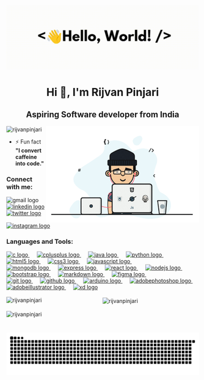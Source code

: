 ![MasterHead](https://github.com/rijvanpinjari/rijvanpinjari/blob/main/GIF/GitHub_Readme_Banner.gif)

<h1 align="center">Hi 👋, I'm Rijvan Pinjari</h1>
<h2 align="center">Aspiring Software developer from India</h2>

<img align="right" alt="Coding" width="400" src="https://github.com/rijvanpinjari/rijvanpinjari/blob/main/GIF/Programmer.gif">


<p align="left"> <img src="https://komarev.com/ghpvc/?username=rijvanpinjari&label=Profile%20views&color=0e75b6&style=flat" alt="rijvanpinjari" /> </p>

- ⚡ Fun fact **"I convert caffeine into code."**

<h3 align="left">Connect with me:</h3>
<div align="left">
  <a mailto:"rijvanpinjari0786@gmail.com" target="_blank">
      <img src="https://img.shields.io/static/v1?message=Gmail&logo=gmail&label=&color=D14836&logoColor=white&labelColor=&style=for-the-badge" height="35" alt="gmail logo"  />
  </a>
  <a href="https://www.linkedin.com/in/rijvanpinjari/" target="_blank">
    <img src="https://img.shields.io/static/v1?message=LinkedIn&logo=linkedin&label=&color=0077B5&logoColor=white&labelColor=&style=for-the-badge" height="35" alt="linkedin logo"  />
  </a>
  <a href="https://twitter.com/rijvanpinjari" target="_blank">
    <img src="https://img.shields.io/static/v1?message=Twitter&logo=twitter&label=&color=1DA1F2&logoColor=white&labelColor=&style=for-the-badge" height="35" alt="twitter logo"  />
  </a>
  <a href="https://www.instagram.com/programmer.ai_/" target="_blank">
    <img src="https://img.shields.io/static/v1?message=Instagram&logo=instagram&label=&color=E4405F&logoColor=white&labelColor=&style=for-the-badge" height="35" alt="instagram logo"  />
  </a>
  
  <!--<img src="https://img.shields.io/static/v1?message=Discord&logo=discord&label=&color=7289DA&logoColor=white&labelColor=&style=for-the-badge" height="35" alt="discord logo"  />-->
</div>

###

<h3 align="left">Languages and Tools:</h3>
<div align="left">
  <a href="https://www.cprogramming.com/" target="_blank" rel="noreferrer">
    <img src="https://skillicons.dev/icons?i=c" height="30" alt="c logo"  />
  </a>
  <img width="15"/>

  <a href="https://cplusplus.com/" target="_blank" rel="noreferrer">
    <img src="https://skillicons.dev/icons?i=cpp" height="30" alt="cplusplus logo"  />
  </a>
  <img width="15"/>

  <a href="https://www.java.com/" target="_blank" rel="noreferrer">
    <img src="https://skillicons.dev/icons?i=java" height="30" alt="java logo"  />
  </a>
  <img width="15"/>

  <a href="https://www.python.org/" target="_blank" rel="noreferrer">
    <img src="https://skillicons.dev/icons?i=py" height="30" alt="python logo"  />
  </a>
  <img width="15"/>
  
  <a href="https://www.w3schools.com/html/" target="_blank" rel="noreferrer">
    <img src="https://skillicons.dev/icons?i=html" height="30" alt="html5 logo"  />
  </a>
  <img width="15"/>

  <a href="https://www.w3schools.com/css/" target="_blank" rel="noreferrer">
    <img src="https://skillicons.dev/icons?i=css" height="30" alt="css3 logo"  />
  </a>
  <img width="15"/>

  <a href="https://www.w3schools.com/js/" target="_blank" rel="noreferrer">
    <img src="https://skillicons.dev/icons?i=js" height="30" alt="javascript logo"  />
  </a>
  <img width="15"/>

  <br>

  <a href="https://www.mongodb.com/" target="_blank" rel="noreferrer">
    <img src="https://skillicons.dev/icons?i=mongodb" height="30" alt="mongodb logo"  />
  </a>
  <img width="15"/>

  <a href="https://expressjs.com/" target="_blank" rel="noreferrer">
    <img src="https://skillicons.dev/icons?i=express" height="30" alt="express logo"  />
  </a>
  <img width="15"/>

  <a href="https://reactjs.org/" target="_blank" rel="noreferrer">
    <img src="https://skillicons.dev/icons?i=react" height="30" alt="react logo"  />
  </a>
  <img width="15"/>

  <a href="https://nodejs.org/" target="_blank" rel="noreferrer">
    <img src="https://skillicons.dev/icons?i=nodejs" height="30" alt="nodejs logo"  />
  </a>
  <img width="15"/>
  
  <a href="https://getbootstrap.com/" target="_blank" rel="noreferrer">
    <img src="https://skillicons.dev/icons?i=bootstrap" height="30" alt="bootstrap logo"  />
  </a>
  <img width="15"/>

  <a href="https://www.markdownguide.org/" target="_blank" rel="noreferrer">
    <img src="https://skillicons.dev/icons?i=md" height="30" alt="markdown logo"  />
  </a>
  <img width="15"/>

  <a href="https://figma.com/" target="_blank" rel="noreferrer">
    <img src="https://skillicons.dev/icons?i=figma" height="30" alt="figma logo"  />
  </a>
  <img width="15"/>

  <br>

  <a href="link" target="_blank" rel="noreferrer">
    <img src="https://skillicons.dev/icons?i=git" height="30" alt="git logo"  />
  </a>
  <img width="15"/>

  <a href="https://github.com/" target="_blank" rel="noreferrer">
    <img src="https://skillicons.dev/icons?i=github" height="30" alt="github logo"  />
  </a>
  <img width="15"/>

  <a href="https://www.arduino.cc/" target="_blank" rel="noreferrer">
    <img src="https://skillicons.dev/icons?i=arduino" height="30" alt="arduino logo"  />
  </a>
  <img width="15"/>

  <a href="https://www.adobe.com/in/products/photoshop.html" target="_blank" rel="noreferrer">
    <img src="https://skillicons.dev/icons?i=ps" height="30" alt="adobephotoshop logo"  />
  </a>
  <img width="15"/>

  <a href="https://www.adobe.com/in/products/illustrator.html" target="_blank" rel="noreferrer">
    <img src="https://skillicons.dev/icons?i=ai" height="30" alt="adobeillustrator logo"  />
  </a>
  <img width="15"/>

  <a href="https://helpx.adobe.com/xd/" target="_blank" rel="noreferrer">
    <img src="https://skillicons.dev/icons?i=xd" height="30" alt="xd logo"  />
 </a>

</div>

<br>
<div align="left"> <img align="left" src="https://github-readme-stats.vercel.app/api/top-langs?username=rijvanpinjari&show_icons=true&locale=en&layout=compact" alt="rijvanpinjari" /> </div>

<div align="center"> <img align="center" src="https://github-readme-stats.vercel.app/api?username=rijvanpinjari&show_icons=true&locale=en" alt="rijvanpinjari" /> </div>

<br>
<div> <img align="center" src="https://github-readme-streak-stats.herokuapp.com/?user=rijvanpinjari&" alt="rijvanpinjari" /> </div>

###
<br clear="both">

<img src="https://raw.githubusercontent.com/rijvan007/rijvan007/output/snake.svg" alt="Snake animation" />

###
